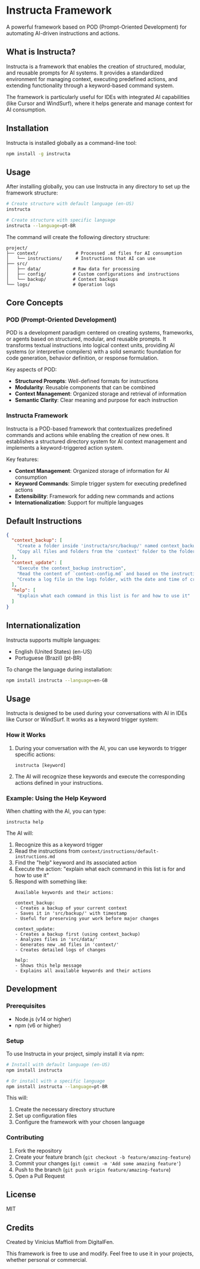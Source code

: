# Instructa Framework

A powerful framework based on POD (Prompt-Oriented Development) for automating AI-driven instructions and actions.

## What is Instructa?

Instructa is a framework that enables the creation of structured, modular, and reusable prompts for AI systems. It provides a standardized environment for managing context, executing predefined actions, and extending functionality through a keyword-based command system.

The framework is particularly useful for IDEs with integrated AI capabilities (like Cursor and WindSurf), where it helps generate and manage context for AI consumption.

## Installation

Instructa is installed globally as a command-line tool:

```bash
npm install -g instructa
```

## Usage

After installing globally, you can use Instructa in any directory to set up the framework structure:

```bash
# Create structure with default language (en-US)
instructa

# Create structure with specific language
instructa --language=pt-BR
```

The command will create the following directory structure:
```
project/
├── context/              # Processed .md files for AI consumption
│   └── instructions/     # Instructions that AI can use
├── src/
│   ├── data/            # Raw data for processing
│   ├── config/          # Custom configurations and instructions
│   └── backup/          # Context backups
└── logs/                # Operation logs
```

## Core Concepts

### POD (Prompt-Oriented Development)

POD is a development paradigm centered on creating systems, frameworks, or agents based on structured, modular, and reusable prompts. It transforms textual instructions into logical context units, providing AI systems (or interpretive compilers) with a solid semantic foundation for code generation, behavior definition, or response formulation.

Key aspects of POD:
- **Structured Prompts**: Well-defined formats for instructions
- **Modularity**: Reusable components that can be combined
- **Context Management**: Organized storage and retrieval of information
- **Semantic Clarity**: Clear meaning and purpose for each instruction

### Instructa Framework

Instructa is a POD-based framework that contextualizes predefined commands and actions while enabling the creation of new ones. It establishes a structured directory system for AI context management and implements a keyword-triggered action system.

Key features:
- **Context Management**: Organized storage of information for AI consumption
- **Keyword Commands**: Simple trigger system for executing predefined actions
- **Extensibility**: Framework for adding new commands and actions
- **Internationalization**: Support for multiple languages

## Default Instructions

```json
{
  "context_backup": [
    "Create a folder inside 'instructa/src/backup/' named context_backup_[current date in epoch format]",
    "Copy all files and folders from the 'context' folder to the folder created in the previous action to create a backup of the current context"
  ],
  "context_update": [
    "Execute the context_backup instruction",
    "Read the content of `context-config.md` and based on the instructions contained therein, analyze each file and its data located in `src/data/` to generate `.md` files within the `context/` folder. Each generated `.md` file must be modularized by subject or functionality, have a clear structure with titles and subtitles, contain only useful, detailed, and well-written information for consumption by LLM, and when including raw data or interpretations of graphs and the like, use ASCII to create the necessary forms, tables, and graphs for explanations",
    "Create a log file in the logs folder, with the date and time of creation in the name. Containing the names of files read to compose that context, the names of generated files, date and time of execution, as well as the prompts used in the process and the differences between the created context files and those from the last backup if it exists. (save the changed line number and example of before and after the change)"
  ],
  "help": [
    "Explain what each command in this list is for and how to use it"
  ]
}
```

## Internationalization

Instructa supports multiple languages:
- English (United States) (en-US)
- Portuguese (Brazil) (pt-BR)

To change the language during installation:
```bash
npm install instructa --language=en-GB
```

## Usage

Instructa is designed to be used during your conversations with AI in IDEs like Cursor or WindSurf. It works as a keyword trigger system:

### How it Works

1. During your conversation with the AI, you can use keywords to trigger specific actions:
   ```
   instructa [keyword]
   ```

2. The AI will recognize these keywords and execute the corresponding actions defined in your instructions.

### Example: Using the Help Keyword

When chatting with the AI, you can type:
```
instructa help
```

The AI will:
1. Recognize this as a keyword trigger
2. Read the instructions from `context/instructions/default-instructions.md`
3. Find the "help" keyword and its associated action
4. Execute the action: "explain what each command in this list is for and how to use it"
5. Respond with something like:
   ```
   Available keywords and their actions:
   
   context_backup:
   - Creates a backup of your current context
   - Saves it in 'src/backup/' with timestamp
   - Useful for preserving your work before major changes
   
   context_update:
   - Creates a backup first (using context_backup)
   - Analyzes files in 'src/data/'
   - Generates new .md files in 'context/'
   - Creates detailed logs of changes
   
   help:
   - Shows this help message
   - Explains all available keywords and their actions
   ```

## Development

### Prerequisites

- Node.js (v14 or higher)
- npm (v6 or higher)

### Setup

To use Instructa in your project, simply install it via npm:

```bash
# Install with default language (en-US)
npm install instructa

# Or install with a specific language
npm install instructa --language=pt-BR
```

This will:
1. Create the necessary directory structure
2. Set up configuration files
3. Configure the framework with your chosen language

### Contributing

1. Fork the repository
2. Create your feature branch (`git checkout -b feature/amazing-feature`)
3. Commit your changes (`git commit -m 'Add some amazing feature'`)
4. Push to the branch (`git push origin feature/amazing-feature`)
5. Open a Pull Request

## License

MIT

## Credits

Created by Vinícius Maffioli from DigitalFen.

This framework is free to use and modify. Feel free to use it in your projects, whether personal or commercial. 